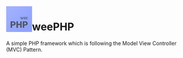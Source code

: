 <img align="left" height="70" src="weePHP.png" alt="weePHP"/>

# weePHP
A simple PHP framework which is following the Model View Controller (MVC) Pattern. 
